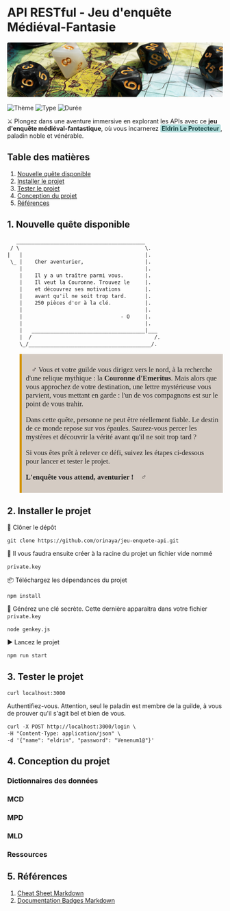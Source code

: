 # API RESTful - Jeu d'enquête Médiéval-Fantasie

![Bannière](assets/api-banner.png)

![Thème](https://img.shields.io/badge/Th%C3%A8me-Fantaisie-B3DEDD?style=for-the-badge)
![Type](https://img.shields.io/badge/Type-Enqu%C3%AAte-DEB3B3?style=for-the-badge)
![Durée](https://img.shields.io/badge/Dur%C3%A9e-15%20min-DECB42?style=for-the-badge)

⚔️ Plongez dans une aventure immersive en explorant les APIs avec ce **jeu d'enquête médiéval-fantastique**, où vous incarnerez <mark style="background-color: #B3DEDD;color: #1F4746 ;padding: 1px 3px; border-radius: 3px">**Eldrin Le Protecteur**</mark>, paladin noble et vénérable.

## Table des matières

1. [Nouvelle quête disponible](#1-nouvelle-quête-disponible)
2. [Installer le projet](#2-installer-le-projet)
3. [Tester le projet](#3-tester-le-projet)
4. [Conception du projet](#4-conception-du-projet)
5. [Références](#5-références)

## 1. Nouvelle quête disponible

```
   __________________________________________
 / \                                         \.
|   |                                        |.
 \_ |    Cher aventurier,                    |.
    |                                        |.
    |    Il y a un traître parmi vous.       |.
    |    Il veut la Couronne. Trouvez le     |.
    |    et découvrez ses motivations        |.
    |    avant qu'il ne soit trop tard.      |.
    |    250 pièces d'or à la clé.           |.
    |                                        |.
    |                                - O     |.
    |                                        |.
    |   _____________________________________|___
    |  /                                        /.
    \_/________________________________________/.
```

<blockquote style="background-color: #D4CBC3; color: #222222; border-left: 5px solid #D49302; padding: 10px ; font-size: 1.2em; font-family: 'MedievalSharp';">

🧙‍♂️ Vous et votre guilde vous dirigez vers le nord, à la recherche d'une relique mythique : la <b>Couronne d'Emeritus</b>. Mais alors que vous approchez de votre destination, une lettre mystérieuse vous parvient, vous mettant en garde : l'un de vos compagnons est sur le point de vous trahir.

Dans cette quête, personne ne peut être réellement fiable. Le destin de ce monde repose sur vos épaules. Saurez-vous percer les mystères et découvrir la vérité avant qu'il ne soit trop tard ?

Si vous êtes prêt à relever ce défi, suivez les étapes ci-dessous pour lancer et tester le projet.

**L'enquête vous attend, aventurier !** 🕵️‍♂️

</blockquote>

## 2. Installer le projet

📂 Clôner le dépôt

```
git clone https://github.com/orinaya/jeu-enquete-api.git
```

📂 Il vous faudra ensuite créer à la racine du projet un fichier vide nommé

```
private.key
```

📦 Téléchargez les dépendances du projet

```
npm install
```

🔐 Générez une clé secrète. Cette dernière apparaitra dans votre fichier `private.key`

```
node genkey.js
```

▶️ Lancez le projet

```
npm run start
```

## 3. Tester le projet

```
curl localhost:3000
```

Authentifiez-vous. Attention, seul le paladin est membre de la guilde, à vous de prouver qu'il s'agit bel et bien de vous.

```
curl -X POST http://localhost:3000/login \
-H "Content-Type: application/json" \
-d '{"name": "eldrin", "password": "Venenum1@"}'
```

## 4. Conception du projet

### Dictionnaires des données

### MCD

### MPD

### MLD

### Ressources

## 5. Références

1. [Cheat Sheet Markdown](https://www.markdownguide.org/cheat-sheet/)
2. [Documentation Badges Markdown](https://shields.io/)
